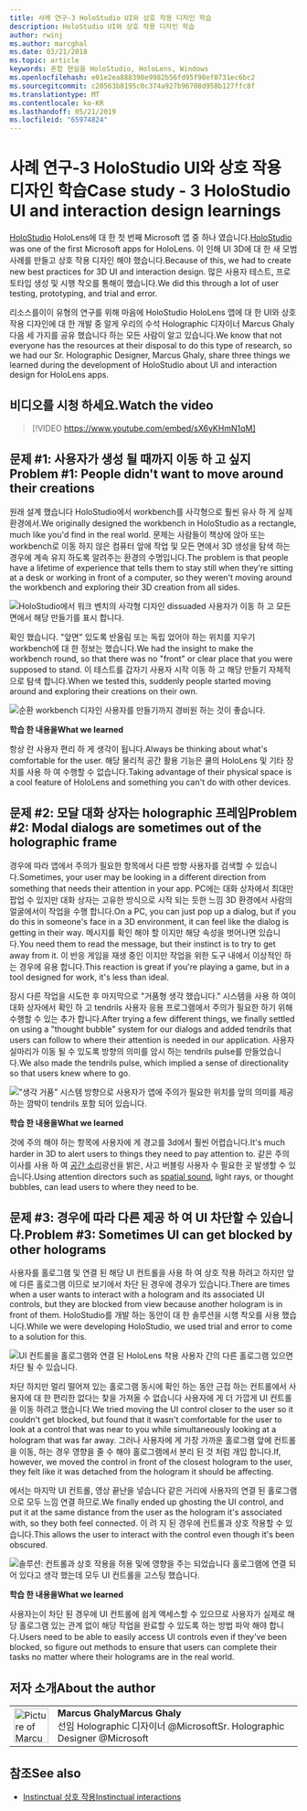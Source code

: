 ```yaml
---
title: 사례 연구-3 HoloStudio UI와 상호 작용 디자인 학습
description: HoloStudio UI와 상호 작용 디자인 학습
author: rwinj
ms.author: marcghal
ms.date: 03/21/2018
ms.topic: article
keywords: 혼합 현실을 HoloStudio, HoloLens, Windows
ms.openlocfilehash: e01e2ea888398e9982b56fd95f90ef0731ec6bc2
ms.sourcegitcommit: c20563b8195c0c374a927b96708d958b127ffc8f
ms.translationtype: MT
ms.contentlocale: ko-KR
ms.lasthandoff: 05/21/2019
ms.locfileid: "65974824"
---
```

# <a name="case-study---3-holostudio-ui-and-interaction-design-learnings"></a><span data-ttu-id="83aab-104">사례 연구-3 HoloStudio UI와 상호 작용 디자인 학습</span><span class="sxs-lookup"><span data-stu-id="83aab-104">Case study - 3 HoloStudio UI and interaction design learnings</span></span>

<span data-ttu-id="83aab-105">[HoloStudio](https://www.youtube.com/watch?v=BRIJG0x_We8) HoloLens에 대 한 첫 번째 Microsoft 앱 중 하나 였습니다.</span><span class="sxs-lookup"><span data-stu-id="83aab-105">[HoloStudio](https://www.youtube.com/watch?v=BRIJG0x_We8) was one of the first Microsoft apps for HoloLens.</span></span> <span data-ttu-id="83aab-106">이 인해 UI 3D에 대 한 새 모범 사례를 만들고 상호 작용 디자인 해야 했습니다.</span><span class="sxs-lookup"><span data-stu-id="83aab-106">Because of this, we had to create new best practices for 3D UI and interaction design.</span></span> <span data-ttu-id="83aab-107">많은 사용자 테스트, 프로토타입 생성 및 시행 착오를 통해이 했습니다.</span><span class="sxs-lookup"><span data-stu-id="83aab-107">We did this through a lot of user testing, prototyping, and trial and error.</span></span>

<span data-ttu-id="83aab-108">리소스를이이 유형의 연구를 위해 마음에 HoloStudio HoloLens 앱에 대 한 UI와 상호 작용 디자인에 대 한 개발 중 알게 우리의 수석 Holographic 디자이너 Marcus Ghaly 다음 세 가지를 공유 했습니다 하는 모든 사람이 알고 있습니다.</span><span class="sxs-lookup"><span data-stu-id="83aab-108">We know that not everyone has the resources at their disposal to do this type of research, so we had our Sr. Holographic Designer, Marcus Ghaly, share three things we learned during the development of HoloStudio about UI and interaction design for HoloLens apps.</span></span>

## <a name="watch-the-video"></a><span data-ttu-id="83aab-109">비디오를 시청 하세요.</span><span class="sxs-lookup"><span data-stu-id="83aab-109">Watch the video</span></span>

>[!VIDEO https://www.youtube.com/embed/sX6yKHmN1qM]

## <a name="problem-1-people-didnt-want-to-move-around-their-creations"></a><span data-ttu-id="83aab-110">문제 #1: 사용자가 생성 될 때까지 이동 하 고 싶지</span><span class="sxs-lookup"><span data-stu-id="83aab-110">Problem #1: People didn't want to move around their creations</span></span>

<span data-ttu-id="83aab-111">원래 설계 했습니다 HoloStudio에서 workbench를 사각형으로 훨씬 유사 하 게 실제 환경에서.</span><span class="sxs-lookup"><span data-stu-id="83aab-111">We originally designed the workbench in HoloStudio as a rectangle, much like you'd find in the real world.</span></span> <span data-ttu-id="83aab-112">문제는 사람들이 책상에 앉아 또는 workbench로 이동 하지 않은 컴퓨터 앞에 작업 및 모든 면에서 3D 생성을 탐색 하는 경우에 계속 유지 하도록 알려주는 환경의 수명입니다.</span><span class="sxs-lookup"><span data-stu-id="83aab-112">The problem is that people have a lifetime of experience that tells them to stay still when they're sitting at a desk or working in front of a computer, so they weren't moving around the workbench and exploring their 3D creation from all sides.</span></span>

![HoloStudio에서 워크 벤치의 사각형 디자인 dissuaded 사용자가 이동 하 고 모든 면에서 해당 만들기를 표시 합니다.](images/rectangular-workbench-500px.jpg)

<span data-ttu-id="83aab-114">확인 했습니다. "앞면" 있도록 반올림 또는 독립 었어야 하는 위치를 지우기 workbench에 대 한 정보는 했습니다.</span><span class="sxs-lookup"><span data-stu-id="83aab-114">We had the insight to make the workbench round, so that there was no "front" or clear place that you were supposed to stand.</span></span> <span data-ttu-id="83aab-115">이 테스트를 갑자기 사용자 시작 이동 하 고 해당 만들기 자체적으로 탐색 합니다.</span><span class="sxs-lookup"><span data-stu-id="83aab-115">When we tested this, suddenly people started moving around and exploring their creations on their own.</span></span>

![순환 workbench 디자인 사용자를 만들기까지 경비원 하는 것이 좋습니다.](images/circular-workbench-500px.jpg)

<span data-ttu-id="83aab-117">**학습 한 내용을**</span><span class="sxs-lookup"><span data-stu-id="83aab-117">**What we learned**</span></span>

<span data-ttu-id="83aab-118">항상 란 사용자 편리 하 게 생각이 됩니다.</span><span class="sxs-lookup"><span data-stu-id="83aab-118">Always be thinking about what's comfortable for the user.</span></span> <span data-ttu-id="83aab-119">해당 물리적 공간 활용 기능은 쿨의 HoloLens 및 기타 장치를 사용 하 여 수행할 수 없습니다.</span><span class="sxs-lookup"><span data-stu-id="83aab-119">Taking advantage of their physical space is a cool feature of HoloLens and something you can't do with other devices.</span></span>

## <a name="problem-2-modal-dialogs-are-sometimes-out-of-the-holographic-frame"></a><span data-ttu-id="83aab-120">문제 #2: 모달 대화 상자는 holographic 프레임</span><span class="sxs-lookup"><span data-stu-id="83aab-120">Problem #2: Modal dialogs are sometimes out of the holographic frame</span></span>

<span data-ttu-id="83aab-121">경우에 따라 앱에서 주의가 필요한 항목에서 다른 방향 사용자를 검색할 수 있습니다.</span><span class="sxs-lookup"><span data-stu-id="83aab-121">Sometimes, your user may be looking in a different direction from something that needs their attention in your app.</span></span> <span data-ttu-id="83aab-122">PC에는 대화 상자에서 최대만 팝업 수 있지만 대화 상자는 고유한 방식으로 시작 되는 듯한 느낌 3D 환경에서 사람의 얼굴에서이 작업을 수행 합니다.</span><span class="sxs-lookup"><span data-stu-id="83aab-122">On a PC, you can just pop up a dialog, but if you do this in someone's face in a 3D environment, it can feel like the dialog is getting in their way.</span></span> <span data-ttu-id="83aab-123">메시지를 확인 해야 할 이지만 해당 속성을 벗어나면 있습니다.</span><span class="sxs-lookup"><span data-stu-id="83aab-123">You need them to read the message, but their instinct is to try to get away from it.</span></span> <span data-ttu-id="83aab-124">이 반응 게임을 재생 중인 이지만 작업을 위한 도구 내에서 이상적인 하는 경우에 유용 합니다.</span><span class="sxs-lookup"><span data-stu-id="83aab-124">This reaction is great if you're playing a game, but in a tool designed for work, it's less than ideal.</span></span>

<span data-ttu-id="83aab-125">잠시 다른 작업을 시도한 후 마지막으로 "거품형 생각 했습니다." 시스템을 사용 하 여이 대화 상자에서 확인 하 고 tendrils 사용자 응용 프로그램에서 주의가 필요한 하기 위해 수행할 수 있는 추가 합니다.</span><span class="sxs-lookup"><span data-stu-id="83aab-125">After trying a few different things, we finally settled on using a "thought bubble" system for our dialogs and added tendrils that users can follow to where their attention is needed in our application.</span></span> <span data-ttu-id="83aab-126">사용자 실마리가 이동 될 수 있도록 방향의 의미를 암시 하는 tendrils pulse를 만들었습니다.</span><span class="sxs-lookup"><span data-stu-id="83aab-126">We also made the tendrils pulse, which implied a sense of directionality so that users knew where to go.</span></span>

!["생각 거품" 시스템 방향으로 사용자가 앱에 주의가 필요한 위치를 앞의 의미를 제공 하는 깜박이 tendrils 포함 되어 있습니다.](images/thought-bubble-500px.jpg)

<span data-ttu-id="83aab-128">**학습 한 내용을**</span><span class="sxs-lookup"><span data-stu-id="83aab-128">**What we learned**</span></span>

<span data-ttu-id="83aab-129">것에 주의 해야 하는 항목에 사용자에 게 경고를 3d에서 훨씬 어렵습니다.</span><span class="sxs-lookup"><span data-stu-id="83aab-129">It's much harder in 3D to alert users to things they need to pay attention to.</span></span> <span data-ttu-id="83aab-130">같은 주의 이사를 사용 하 여 [공간 소리](spatial-sound.md)광선을 밝은, 사고 버블링 사용자 수 필요한 곳 발생할 수 있습니다.</span><span class="sxs-lookup"><span data-stu-id="83aab-130">Using attention directors such as [spatial sound](spatial-sound.md), light rays, or thought bubbles, can lead users to where they need to be.</span></span>

## <a name="problem-3-sometimes-ui-can-get-blocked-by-other-holograms"></a><span data-ttu-id="83aab-131">문제 #3: 경우에 따라 다른 제공 하 여 UI 차단할 수 있습니다.</span><span class="sxs-lookup"><span data-stu-id="83aab-131">Problem #3: Sometimes UI can get blocked by other holograms</span></span>

<span data-ttu-id="83aab-132">사용자를 홀로그램 및 연결 된 해당 UI 컨트롤을 사용 하 여 상호 작용 하려고 하지만 앞에 다른 홀로그램 이므로 보기에서 차단 된 경우에 경우가 있습니다.</span><span class="sxs-lookup"><span data-stu-id="83aab-132">There are times when a user wants to interact with a hologram and its associated UI controls, but they are blocked from view because another hologram is in front of them.</span></span> <span data-ttu-id="83aab-133">HoloStudio를 개발 하는 동안이 대 한 솔루션을 시행 착오를 사용 했습니다.</span><span class="sxs-lookup"><span data-stu-id="83aab-133">While we were developing HoloStudio, we used trial and error to come to a solution for this.</span></span>

![UI 컨트롤을 홀로그램와 연결 된 HoloLens 착용 사용자 간의 다른 홀로그램 있으면 차단 될 수 있습니다.](images/ui-blocked-500px.jpg)

<span data-ttu-id="83aab-135">차단 하지만 멀리 떨어져 있는 홀로그램 동시에 확인 하는 동안 근접 하는 컨트롤에서 사용자에 대 한 편리한 없다는 찾을 가져올 수 없습니다 사용자에 게 더 가깝게 UI 컨트롤을 이동 하려고 했습니다.</span><span class="sxs-lookup"><span data-stu-id="83aab-135">We tried moving the UI control closer to the user so it couldn't get blocked, but found that it wasn't comfortable for the user to look at a control that was near to you while simultaneously looking at a hologram that was far away.</span></span> <span data-ttu-id="83aab-136">그러나 사용자에 게 가장 가까운 홀로그램 앞에 컨트롤을 이동, 하는 경우 영향을 줄 수 해야 홀로그램에서 분리 된 것 처럼 개입 합니다.</span><span class="sxs-lookup"><span data-stu-id="83aab-136">If, however, we moved the control in front of the closest hologram to the user, they felt like it was detached from the hologram it should be affecting.</span></span>

<span data-ttu-id="83aab-137">에서는 마지막 UI 컨트롤, 영상 끝난을 넣습니다 같은 거리에 사용자의 연결 된 홀로그램으로 모두 느낌 연결 하므로.</span><span class="sxs-lookup"><span data-stu-id="83aab-137">We finally ended up ghosting the UI control, and put it at the same distance from the user as the hologram it's associated with, so they both feel connected.</span></span> <span data-ttu-id="83aab-138">이 려 지 된 경우에 컨트롤과 상호 작용할 수 있습니다.</span><span class="sxs-lookup"><span data-stu-id="83aab-138">This allows the user to interact with the control even though it's been obscured.</span></span>

![솔루션: 컨트롤과 상호 작용을 허용 및에 영향을 주는 되었습니다 홀로그램에 연결 되어 있다고 생각 했는데 모두 UI 컨트롤을 고스팅 했습니다.](images/ghosting-ui-500px.jpg)

<span data-ttu-id="83aab-140">**학습 한 내용을**</span><span class="sxs-lookup"><span data-stu-id="83aab-140">**What we learned**</span></span>

<span data-ttu-id="83aab-141">사용자는이 차단 된 경우에 UI 컨트롤에 쉽게 액세스할 수 있으므로 사용자가 실제로 해당 홀로그램 있는 관계 없이 해당 작업을 완료할 수 있도록 하는 방법 파악 해야 합니다.</span><span class="sxs-lookup"><span data-stu-id="83aab-141">Users need to be able to easily access UI controls even if they've been blocked, so figure out methods to ensure that users can complete their tasks no matter where their holograms are in the real world.</span></span>

## <a name="about-the-author"></a><span data-ttu-id="83aab-142">저자 소개</span><span class="sxs-lookup"><span data-stu-id="83aab-142">About the author</span></span>

<table style="border-collapse:collapse">
<tr>
<td style="border-style: none" width="60"><img alt="Picture of Marcus Ghaly" width="60" height="60" src="images/marcus-ghaly-200px.jpg"></td>
<td style="border-style: none"><span data-ttu-id="83aab-143"><b>Marcus Ghaly</b></span><span class="sxs-lookup"><span data-stu-id="83aab-143"><b>Marcus Ghaly</b></span></span><br><span data-ttu-id="83aab-144">선임 Holographic 디자이너 @Microsoft</span><span class="sxs-lookup"><span data-stu-id="83aab-144">Sr. Holographic Designer @Microsoft</span></span></td>
</tr>
</table>

## <a name="see-also"></a><span data-ttu-id="83aab-145">참조</span><span class="sxs-lookup"><span data-stu-id="83aab-145">See also</span></span>
* [<span data-ttu-id="83aab-146">Instinctual 상호 작용</span><span class="sxs-lookup"><span data-stu-id="83aab-146">Instinctual interactions</span></span>](interaction-fundamentals.md)

 
